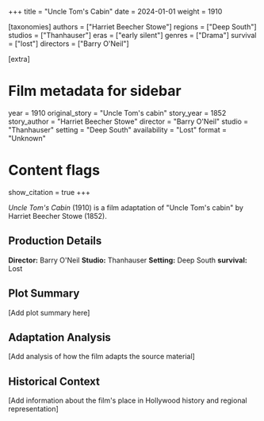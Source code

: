 +++
title = "Uncle Tom's Cabin"
date = 2024-01-01
weight = 1910

[taxonomies]
authors = ["Harriet Beecher Stowe"]
regions = ["Deep South"]
studios = ["Thanhauser"]
eras = ["early silent"]
genres = ["Drama"]
survival = ["lost"]
directors = ["Barry O'Neil"]

[extra]
# Film metadata for sidebar
year = 1910
original_story = "Uncle Tom's cabin"
story_year = 1852
story_author = "Harriet Beecher Stowe"
director = "Barry O'Neil"
studio = "Thanhauser"
setting = "Deep South"
availability = "Lost"
format = "Unknown"

# Content flags
show_citation = true
+++

*Uncle Tom's Cabin* (1910) is a film adaptation of "Uncle Tom's cabin" by Harriet Beecher Stowe (1852).

## Production Details

**Director:** Barry O'Neil
**Studio:** Thanhauser
**Setting:** Deep South
**survival:** Lost

## Plot Summary

[Add plot summary here]

## Adaptation Analysis

[Add analysis of how the film adapts the source material]

## Historical Context

[Add information about the film's place in Hollywood history and regional representation]
